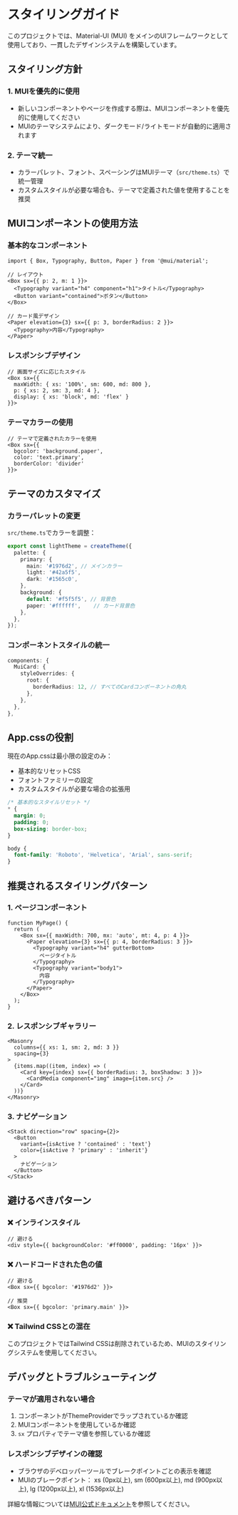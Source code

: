 # スタイリングガイド

このプロジェクトでは、Material-UI (MUI) をメインのUIフレームワークとして使用しており、一貫したデザインシステムを構築しています。

## スタイリング方針

### 1. MUIを優先的に使用
- 新しいコンポーネントやページを作成する際は、MUIコンポーネントを優先的に使用してください
- MUIのテーマシステムにより、ダークモード/ライトモードが自動的に適用されます

### 2. テーマ統一
- カラーパレット、フォント、スペーシングはMUIテーマ（`src/theme.ts`）で統一管理
- カスタムスタイルが必要な場合も、テーマで定義された値を使用することを推奨

## MUIコンポーネントの使用方法

### 基本的なコンポーネント
```tsx
import { Box, Typography, Button, Paper } from '@mui/material';

// レイアウト
<Box sx={{ p: 2, m: 1 }}>
  <Typography variant="h4" component="h1">タイトル</Typography>
  <Button variant="contained">ボタン</Button>
</Box>

// カード風デザイン
<Paper elevation={3} sx={{ p: 3, borderRadius: 2 }}>
  <Typography>内容</Typography>
</Paper>
```

### レスポンシブデザイン
```tsx
// 画面サイズに応じたスタイル
<Box sx={{
  maxWidth: { xs: '100%', sm: 600, md: 800 },
  p: { xs: 2, sm: 3, md: 4 },
  display: { xs: 'block', md: 'flex' }
}}>
```

### テーマカラーの使用
```tsx
// テーマで定義されたカラーを使用
<Box sx={{
  bgcolor: 'background.paper',
  color: 'text.primary',
  borderColor: 'divider'
}}>
```

## テーマのカスタマイズ

### カラーパレットの変更
`src/theme.ts`でカラーを調整：

```typescript
export const lightTheme = createTheme({
  palette: {
    primary: {
      main: '#1976d2', // メインカラー
      light: '#42a5f5',
      dark: '#1565c0',
    },
    background: {
      default: '#f5f5f5', // 背景色
      paper: '#ffffff',    // カード背景色
    },
  },
});
```

### コンポーネントスタイルの統一
```typescript
components: {
  MuiCard: {
    styleOverrides: {
      root: {
        borderRadius: 12, // すべてのCardコンポーネントの角丸
      },
    },
  },
},
```

## App.cssの役割

現在のApp.cssは最小限の設定のみ：
- 基本的なリセットCSS
- フォントファミリーの設定
- カスタムスタイルが必要な場合の拡張用

```css
/* 基本的なスタイルリセット */
* {
  margin: 0;
  padding: 0;
  box-sizing: border-box;
}

body {
  font-family: 'Roboto', 'Helvetica', 'Arial', sans-serif;
}
```

## 推奨されるスタイリングパターン

### 1. ページコンポーネント
```tsx
function MyPage() {
  return (
    <Box sx={{ maxWidth: 700, mx: 'auto', mt: 4, p: 4 }}>
      <Paper elevation={3} sx={{ p: 4, borderRadius: 3 }}>
        <Typography variant="h4" gutterBottom>
          ページタイトル
        </Typography>
        <Typography variant="body1">
          内容
        </Typography>
      </Paper>
    </Box>
  );
}
```

### 2. レスポンシブギャラリー
```tsx
<Masonry
  columns={{ xs: 1, sm: 2, md: 3 }}
  spacing={3}
>
  {items.map((item, index) => (
    <Card key={index} sx={{ borderRadius: 3, boxShadow: 3 }}>
      <CardMedia component="img" image={item.src} />
    </Card>
  ))}
</Masonry>
```

### 3. ナビゲーション
```tsx
<Stack direction="row" spacing={2}>
  <Button
    variant={isActive ? 'contained' : 'text'}
    color={isActive ? 'primary' : 'inherit'}
  >
    ナビゲーション
  </Button>
</Stack>
```

## 避けるべきパターン

### ❌ インラインスタイル
```tsx
// 避ける
<div style={{ backgroundColor: '#ff0000', padding: '16px' }}>
```

### ❌ ハードコードされた色の値
```tsx
// 避ける
<Box sx={{ bgcolor: '#1976d2' }}>

// 推奨
<Box sx={{ bgcolor: 'primary.main' }}>
```

### ❌ Tailwind CSSとの混在
このプロジェクトではTailwind CSSは削除されているため、MUIのスタイリングシステムを使用してください。

## デバッグとトラブルシューティング

### テーマが適用されない場合
1. コンポーネントがThemeProviderでラップされているか確認
2. MUIコンポーネントを使用しているか確認
3. `sx` プロパティでテーマ値を参照しているか確認

### レスポンシブデザインの確認
- ブラウザのデベロッパーツールでブレークポイントごとの表示を確認
- MUIのブレークポイント： xs (0px以上), sm (600px以上), md (900px以上), lg (1200px以上), xl (1536px以上)

詳細な情報については[MUI公式ドキュメント](https://mui.com/)を参照してください。
